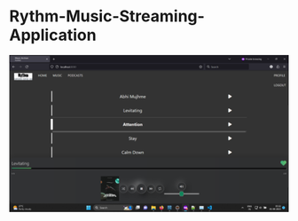 # Rythm-Music-Streaming-Application

![alt text](https://github.com/satyamg1620/Rythm-Music-Streaming-Application/blob/main/Application%20Screenshots/Screenshot1.png)
